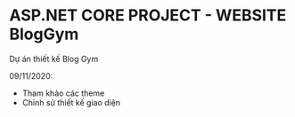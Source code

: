 # ASP.NET CORE PROJECT - WEBSITE BlogGym

Dự án thiết kế Blog Gym

09/11/2020: 
- Tham khảo các theme
- Chỉnh sử thiết kế giao diện
